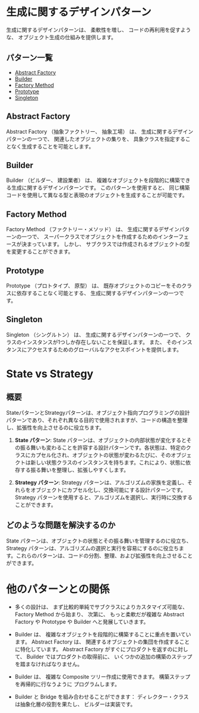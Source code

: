 # 生成に関するデザインパターン

生成に関するデザインパターンは、 柔軟性を増し、 コードの再利用を促すような、
オブジェクト生成の仕組みを提供します。

## パターン一覧

- [Abstract Factory](#abstract-factory)
- [Builder](#builder)
- [Factory Method](#factory-method)
- [Prototype](#prototype)
- [Singleton](#singleton)

## Abstract Factory

Abstract Factory （抽象ファクトリー、 抽象工場） は、
生成に関するデザインパターンの一つで、 関連したオブジェクトの集りを、
具象クラスを指定することなく生成することを可能とします。

## Builder

Builder （ビルダー、 建設業者） は、
複雑なオブジェクトを段階的に構築できる生成に関するデザインパターンです。
このパターンを使用すると、
同じ構築コードを使用して異なる型と表現のオブジェクトを生成することが可能です。

## Factory Method

Factory Method （ファクトリー・メソッド） は、
生成に関するデザインパターンの一つで、
スーパークラスでオブジェクトを作成するためのインターフェースが決まっています。
しかし、 サブクラスでは作成されるオブジェクトの型を変更することができます。

## Prototype

Prototype （プロトタイプ、 原型） は、
既存オブジェクトのコピーをそのクラスに依存することなく可能とする、
生成に関するデザインパターンの一つです。

## Singleton

Singleton （シングルトン） は、 生成に関するデザインパターンの一つで、
クラスのインスタンスが1つしか存在しないことを保証します。 また、
そのインスタンスにアクセスするためのグローバルなアクセスポイントを提供します。

# State vs Strategy

## 概要

StateパターンとStrategyパターンは、オブジェクト指向プログラミングの設計パターンであり、それぞれ異なる目的で使用されますが、コードの構造を整理し、拡張性を向上させるのに役立ちます。

1. **State パターン**: State
   パターンは、オブジェクトの内部状態が変化するとその振る舞いも変わることを許容する設計パターンです。各状態は、特定のクラスにカプセル化され、オブジェクトの状態が変わるたびに、そのオブジェクトは新しい状態クラスのインスタンスを持ちます。これにより、状態に依存する振る舞いを整理し、拡張しやすくします。

2. **Strategy パターン**: Strategy
   パターンは、アルゴリズムの家族を定義し、それらをオブジェクトにカプセル化し、交換可能にする設計パターンです。Strategy
   パターンを使用すると、アルゴリズムを選択し、実行時に交換することができます。

## どのような問題を解決するのか

State パターンは、オブジェクトの状態とその振る舞いを管理するのに役立ち、Strategy
パターンは、アルゴリズムの選択と実行を容易にするのに役立ちます。これらのパターンは、コードの分割、整理、および拡張性を向上させることができます。

# 他のパターンとの関係

- 多くの設計は、 まず比較的単純でサブクラスによりカスタマイズ可能な、 Factory
  Method から始まり、 次第に、 もっと柔軟だが複雑な Abstract Factory や
  Prototype や Builder へと発展していきます。

- Builder は、 複雑なオブジェクトを段階的に構築することに重点を置いています。
  Abstract Factory は、
  関連するオブジェクトの集団を作成することに特化しています。 Abstract Factory
  がすぐにプロダクトを返すのに対して、 Builder ではプロダクトの取得前に、
  いくつかの追加の構築のステップを踏まなければなりません。

- Builder は、 複雑な Composite ツリー作成に使用できます。
  構築ステップを再帰的に行なうように プログラムします。

- Builder と Bridge を組み合わせることができます：
  ディレクター・クラスは抽象化層の役割を果たし、 ビルダーは実装です。
